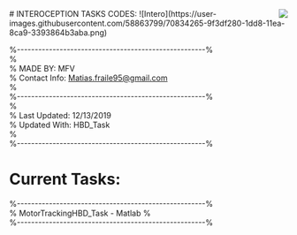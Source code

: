 <img align="right" src="http://lpen.com.ar/wp-content/uploads/2016/06/logo1.png">
# INTEROCEPTION TASKS CODES:  
![Intero](https://user-images.githubusercontent.com/58863799/70834265-9f3df280-1dd8-11ea-8ca9-3393864b3aba.png)  
  
%-----------------------------------------------------%  
%  
% MADE BY: MFV  
% Contact Info: Matias.fraile95@gmail.com  
%  
%-----------------------------------------------------%  
%  
% Last Updated: 12/13/2019  
% Updated With: HBD_Task  
%  
%-----------------------------------------------------%  
# Current Tasks:  
%-----------------------------------------------------%  
% MotorTrackingHBD_Task - Matlab
%  
%-----------------------------------------------------%   

